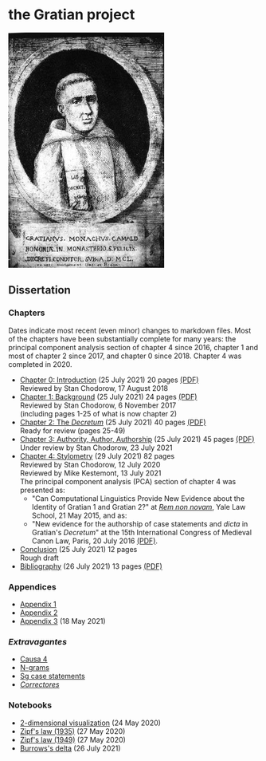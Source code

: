# the Gratian project

![Gratian](img/Gratian.jpg)

## Dissertation

### Chapters

Dates indicate most recent (even minor) changes to markdown files.
Most of the chapters have been substantially complete for many
years: the principal component analysis section of chapter 4 since
2016, chapter 1 and most of chapter 2 since 2017, and chapter 0
since 2018. Chapter 4 was completed in 2020.

- [Chapter 0: Introduction](Chapter0/chapter0.markdown) (25 July 2021) 20 pages [(PDF)](Chapter0/chapter0.pdf)\
Reviewed by Stan Chodorow, 17 August 2018
- [Chapter 1: Background](Chapter1/chapter1.markdown) (25 July 2021) 24 pages [(PDF)](Chapter1/chapter1.pdf)\
Reviewed by Stan Chodorow, 6 November 2017\
(including pages 1-25 of what is now chapter 2)
- [Chapter 2: The *Decretum*](Chapter2/chapter2.markdown) (25 July 2021) 40 pages [(PDF)](Chapter2/chapter2.pdf)\
Ready for review (pages 25-49)
- [Chapter 3: Authority, Author, Authorship](Chapter3/chapter3.markdown) (25 July 2021) 45 pages [(PDF)](Chapter3/chapter3.pdf)\
Under review by Stan Chodorow, 23 July 2021
- [Chapter 4: Stylometry](Chapter4/chapter4.markdown) (29 July 2021) 82 pages\
Reviewed by Stan Chodorow, 12 July 2020\
Reviewed by Mike Kestemont, 13 July 2021\
The principal component analysis (PCA) section of chapter 4 was presented as:
  - "Can Computational Linguistics Provide New Evidence about the
  Identity of Gratian 1 and Gratian 2?" at
  [*Rem non novam*](https://sites.google.com/site/remnonnovam/),
  Yale Law School, 21 May 2015, and as:
  - "New evidence for the authorship of case statements and *dicta*
  in Gratian's *Decretum*" at the
  15th International Congress of Medieval Canon Law, Paris, 20 July 2016
  [(PDF)](Talks/ICMCL.pdf).
- [Conclusion](Conclusion/conclusion.markdown) (25 July 2021) 12 pages\
Rough draft
- [Bibliography](bib/biblio.markdown) (26 July 2021) 13 pages [(PDF)](bib/biblio.pdf)

### Appendices

- [Appendix 1](Appendix/appendix1.markdown)
- [Appendix 2](Appendix/appendix2.markdown)
- [Appendix 3](Appendix/appendix3.markdown) (18 May 2021)

### *Extravagantes*

- [Causa 4](Extra/causa4.markdown)
- [N-grams](Extra/n-grams.markdown)
- [Sg case statements](Extra/sg.markdown)
- [*Correctores*](Extra/correctores.markdown)

### Notebooks

- [2-dimensional visualization](Notebooks/Burrows/Visualization.ipynb) (24 May 2020)
- [Zipf's law (1935)](Notebooks/Zipf/Zipf35.ipynb) (27 May 2020)
- [Zipf's law (1949)](Notebooks/Zipf/Zipf49.ipynb) (27 May 2020)
- [Burrows's delta](Notebooks/Burrows/Burrows.ipynb) (26 July 2021)
